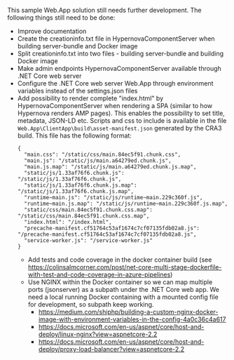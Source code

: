 This sample Web.App solution still needs further development. The following things still need to be done:

- Improve documentation
- Create the creationinfo.txt file in HypernovaComponentServer when building server-bundle and Docker image
- Split creationinfo.txt into two files - building server-bundle and building Docker image
- Make admin endpoints HypernovaComponentServer available through .NET Core web server 
- Configure the .NET Core web server Web.App through environment variables instead of the settings.json files
- Add possibility to render complete "index.html" by HypernovaComponentServer when rendering a 
  SPA (similar to how Hypernova renders AMP pages). This enables the possibility to set title, metadata, JSON-LD etc.
  Scripts and css to include is available in the file ```Web.App\ClientApp\build\asset-manifest.json``` generated by the
  CRA3 build. This file has the following format:
  ```
  {
    "main.css": "/static/css/main.84ec5f91.chunk.css",
    "main.js": "/static/js/main.a64279ed.chunk.js",
    "main.js.map": "/static/js/main.a64279ed.chunk.js.map",
    "static/js/1.33af76f6.chunk.js": "/static/js/1.33af76f6.chunk.js",
    "static/js/1.33af76f6.chunk.js.map": "/static/js/1.33af76f6.chunk.js.map",
    "runtime~main.js": "/static/js/runtime~main.229c360f.js",
    "runtime~main.js.map": "/static/js/runtime~main.229c360f.js.map",
    "static/css/main.84ec5f91.chunk.css.map": "/static/css/main.84ec5f91.chunk.css.map",
    "index.html": "/index.html",
    "precache-manifest.cf51764c53af1674c7cf07135fdb02a8.js": "/precache-manifest.cf51764c53af1674c7cf07135fdb02a8.js",
    "service-worker.js": "/service-worker.js"
  }
  ```
  - Add tests and code coverage in the docker container build (see https://colinsalmcorner.com/post/net-core-multi-stage-dockerfile-with-test-and-code-coverage-in-azure-pipelines)
  - Use NGINX within the Docker container so we can map multiple ports (jsonserver) as a subpath under the .NET Core web app.
    We need a local running Docker containing with a mounted config file for development, so subpath keep working.
    - https://medium.com/shiphp/building-a-custom-nginx-docker-image-with-environment-variables-in-the-config-4a0c36c4a617
    - https://docs.microsoft.com/en-us/aspnet/core/host-and-deploy/linux-nginx?view=aspnetcore-2.2
    - https://docs.microsoft.com/en-us/aspnet/core/host-and-deploy/proxy-load-balancer?view=aspnetcore-2.2

